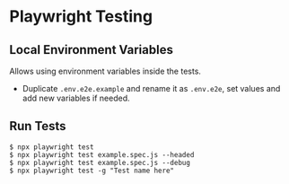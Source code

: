 # Playwright Testing

## Local Environment Variables
Allows using environment variables inside the tests.

- Duplicate `.env.e2e.example` and rename it as `.env.e2e`, set values and add new variables if needed.

## Run Tests
```
$ npx playwright test
$ npx playwright test example.spec.js --headed
$ npx playwright test example.spec.js --debug
$ npx playwright test -g "Test name here"
```
